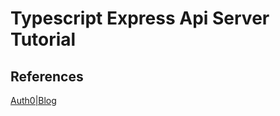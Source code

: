 # Typescript Express Api Server Tutorial

## References

[Auth0|Blog](https://auth0.com/blog/use-typescript-to-create-a-secure-api-with-nodejs-and-express-getting-started/)
